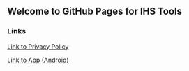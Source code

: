 ## Welcome to GitHub Pages for IHS Tools

### Links

[Link to Privacy Policy](https://ianearnest.github.io/IHS-Tools/PRIVACY_POLICY)

[Link to App (Android)](https://play.google.com/store/apps/details?id=com.IanEarnest.IHSTools&hl=en_GB)
